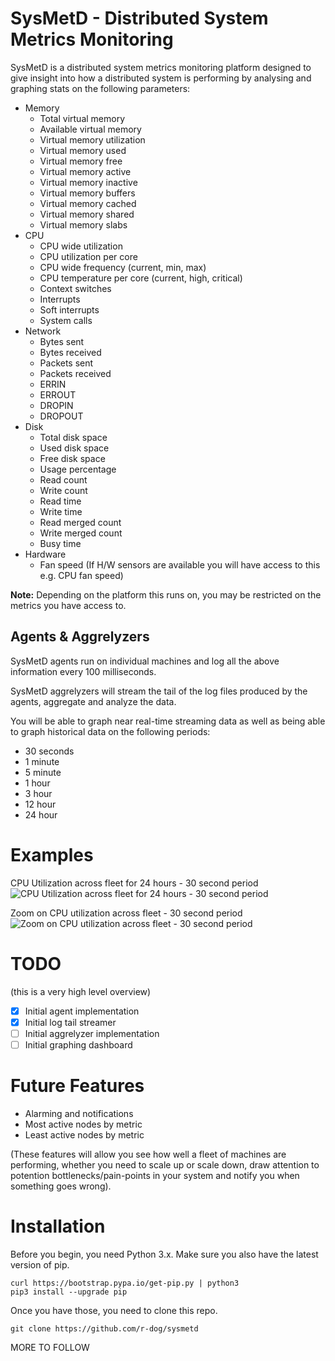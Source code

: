 # SysMetD - Distributed System Metrics Monitoring

SysMetD is a distributed system metrics monitoring platform designed to give insight into how a distributed system is performing by analysing and graphing stats on the following parameters:

- Memory
  * Total virtual memory
  * Available virtual memory
  * Virtual memory utilization
  * Virtual memory used
  * Virtual memory free
  * Virtual memory active
  * Virtual memory inactive
  * Virtual memory buffers
  * Virtual memory cached
  * Virtual memory shared
  * Virtual memory slabs
- CPU
  * CPU wide utilization
  * CPU utilization per core
  * CPU wide frequency (current, min, max)
  * CPU temperature per core (current, high, critical)
  * Context switches
  * Interrupts
  * Soft interrupts
  * System calls
- Network
  * Bytes sent
  * Bytes received
  * Packets sent
  * Packets received
  * ERRIN
  * ERROUT
  * DROPIN
  * DROPOUT
- Disk
  * Total disk space
  * Used disk space
  * Free disk space
  * Usage percentage
  * Read count
  * Write count
  * Read time
  * Write time
  * Read merged count
  * Write merged count
  * Busy time
- Hardware
  * Fan speed (If H/W sensors are available you will have access to this e.g. CPU fan speed)

__Note:__ Depending on the platform this runs on, you may be restricted on the metrics you have access to.

## Agents & Aggrelyzers

SysMetD agents run on individual machines and log all the above information every 100 milliseconds.

SysMetD aggrelyzers will stream the tail of the log files produced by the agents, aggregate and analyze the data.

You will be able to graph near real-time streaming data as well as being able to graph historical data on the following periods:

- 30 seconds
- 1 minute
- 5 minute
- 1 hour
- 3 hour
- 12 hour
- 24 hour

# Examples

CPU Utilization across fleet for 24 hours - 30 second period
![CPU Utilization across fleet for 24 hours - 30 second period](https://github.com/r-dog/sysmetd/blob/master/examples/a1.png)

Zoom on CPU utilization across fleet - 30 second period
![Zoom on CPU utilization across fleet - 30 second period](https://github.com/r-dog/sysmetd/blob/master/examples/a2.png)

# TODO

(this is a very high level overview)

- [x] Initial agent implementation
- [x] Initial log tail streamer
- [ ] Initial aggrelyzer implementation
- [ ] Initial graphing dashboard

# Future Features
- Alarming and notifications
- Most active nodes by metric
- Least active nodes by metric

(These features will allow you see how well a fleet of machines are performing, whether you need to scale up or scale down, draw attention to potention bottlenecks/pain-points in your system and notify you when something goes wrong).

# Installation

Before you begin, you need Python 3.x. Make sure you also have the latest version of pip.

```
curl https://bootstrap.pypa.io/get-pip.py | python3
pip3 install --upgrade pip
```

Once you have those, you need to clone this repo.

```
git clone https://github.com/r-dog/sysmetd
```

MORE TO FOLLOW
